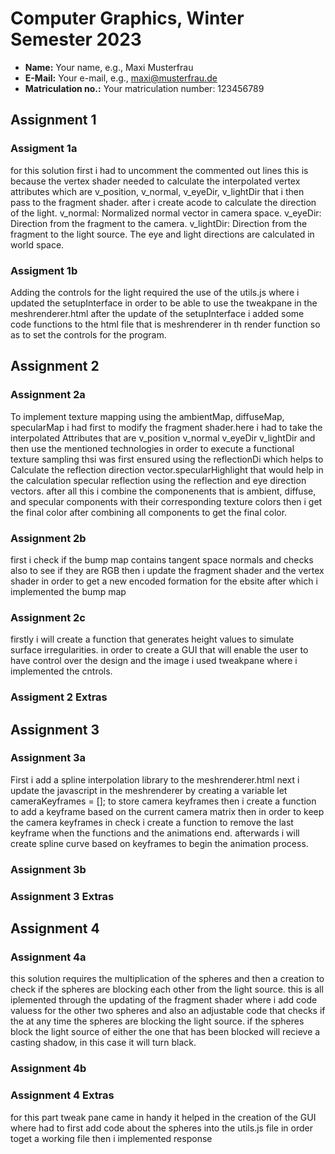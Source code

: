 # Computer Graphics, Winter Semester 2023

- **Name:** Your name, e.g., Maxi Musterfrau
- **E-Mail:** Your e-mail, e.g., maxi@musterfrau.de
- **Matriculation no.:** Your matriculation number: 123456789

<!--------------------------------------------------------------------------->
## Assignment 1

### Assigment 1a
<!-- Briefly describe your solution. If you did not solve the assignment, simply enter "Not solved." -->
for this solution first i had to uncomment the commented out lines this is because the vertex shader needed to calculate the interpolated vertex attributes which are v_position, v_normal, v_eyeDir, v_lightDir that i then pass to the fragment shader. after i create acode to calculate the direction of the light. v_normal: Normalized normal vector in camera space. v_eyeDir: Direction from the fragment to the camera.
v_lightDir: Direction from the fragment to the light source. The eye and light directions are calculated in world space.

### Assigment 1b
<!-- Briefly describe your solution. If you did not solve the assignment, simply enter "Not solved." -->
Adding the controls for the light required the use of the utils.js where i updated the setupInterface in order to be able to use the tweakpane in the meshrenderer.html after the update of the setupInterface i added some code functions to the html file that is meshrenderer in th render function so as to set the controls for the program.

## Assignment 2

### Assignment 2a
<!-- Briefly describe your solution. If you did not solve the assignment, simply enter "Not solved." -->
To implement texture mapping using the ambientMap, diffuseMap, specularMap i had first to modify the fragment shader.here i had to take the interpolated Attributes that are v_position v_normal v_eyeDir v_lightDir and then use the mentioned technologies in order to execute a functional texture sampling thsi was first ensured using the reflectionDi which helps to Calculate the reflection direction vector.specularHighlight that would help in the calculation specular reflection using the reflection and eye direction vectors. after all this i combine the componenents that is ambient, diffuse, and specular components with their corresponding texture colors then i get the final color after combining all components to get the final color.

### Assignment 2b
<!-- Briefly describe your solution. If you did not solve the assignment, simply enter "Not solved." -->
first i check if the bump map contains tangent space normals and checks also to see if they are RGB then i update the fragment shader and the vertex shader in order to get a new encoded formation for the ebsite after which i implemented the bump map
### Assignment 2c
<!-- Briefly describe your solution. If you did not solve the assignment, simply enter "Not solved." -->
firstly i will create a function that generates height values to simulate surface irregularities. in order to create a GUI that will enable the user to have control over the design and the image i used tweakpane where i implemented the cntrols.
### Assigment 2 Extras
<!-- Describe any extra features that you implemented. Make sure to cite your sources. -->

<!--------------------------------------------------------------------------->
## Assignment 3

### Assignment 3a
<!-- Briefly describe your solution. If you did not solve the assignment, simply enter "Not solved." -->
First i add a spline interpolation library to the meshrenderer.html next i update the javascript in the meshrenderer by creating a variable let cameraKeyframes = []; to store camera keyframes then i create a function to add a keyframe based on the current camera matrix then in order to keep the camera keyframes in check i create a function to remove the last keyframe when the functions and the animations end. afterwards i will create spline curve based on keyframes to begin the animation process.

### Assignment 3b
<!-- Briefly describe your solution. If you did not solve the assignment, simply enter "Not solved." -->

### Assignment 3 Extras
<!-- Describe any extra features that you implemented. Make sure to cite your sources. -->

<!--------------------------------------------------------------------------->
## Assignment 4

### Assignment 4a
this solution requires the multiplication of the spheres and then a creation to check if the spheres are blocking each other from the light source. this is all iplemented through the updating of the fragment shader where i add code valuess for the other two spheres and also an adjustable code that checks if the at any time the spheres are blocking the light source. if the spheres block the light source of either the one that has been blocked will recieve a casting shadow, in this case it will turn black. 

### Assignment 4b
<!-- Briefly describe your solution. If you did not solve the assignment, simply enter "Not solved." -->

### Assignment 4 Extras
<!-- Describe any extra features that you implemented. Make sure to cite your sources. -->
for this part tweak pane came in handy it helped in the creation of the GUI where  had to first add code about the spheres into the utils.js file in order toget a working file then i implemented response